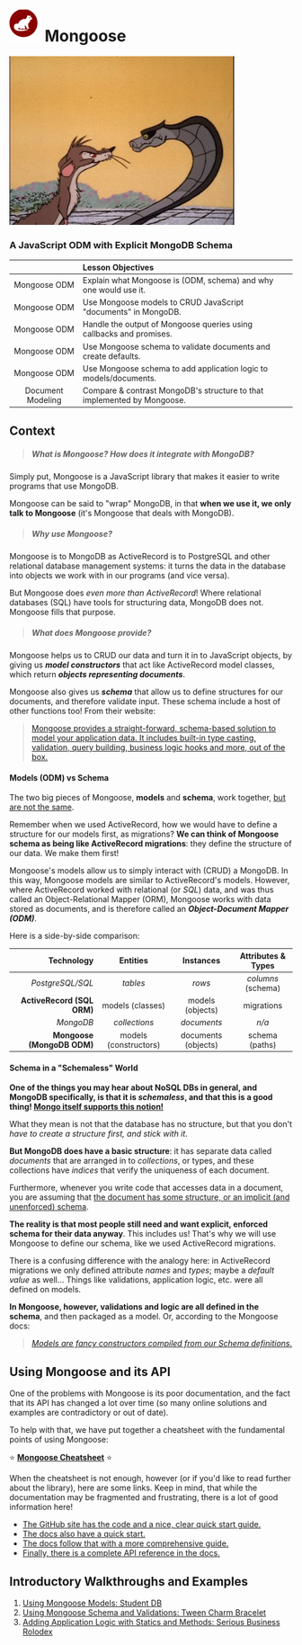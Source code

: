 # ![logo](assets/logo.png) Mongoose

![Be careful… I… am death…](assets/rikkitikkitavi.jpg)

### A JavaScript ODM with Explicit MongoDB Schema

|   | Lesson Objectives |
|:-:|:------------------|
| Mongoose ODM      | Explain what Mongoose is (ODM, schema) and why one would use it.
| Mongoose ODM      | Use Mongoose models to CRUD JavaScript "documents" in MongoDB.
| Mongoose ODM      | Handle the output of Mongoose queries using callbacks and promises.
| Mongoose ODM      | Use Mongoose schema to validate documents and create defaults.
| Mongoose ODM      | Use Mongoose schema to add application logic to models/documents.
| Document Modeling | Compare & contrast MongoDB's structure to that implemented by Mongoose.

## Context

> ##### What is Mongoose? How does it integrate with MongoDB?

Simply put, Mongoose is a JavaScript library that makes it easier to
write programs that use MongoDB.

Mongoose can be said to "wrap" MongoDB, in that **when we use it, we
only talk to Mongoose** (it's Mongoose that deals with MongoDB).

> ##### Why use Mongoose?

Mongoose is to MongoDB as ActiveRecord is to PostgreSQL and other
relational database management systems: it turns the data in the
database into objects we work with in our programs (and vice versa).

But Mongoose does *even more than ActiveRecord*! Where relational
databases (SQL) have tools for structuring data, MongoDB does not.
Mongoose fills that purpose.

> ##### What does Mongoose provide?

Mongoose helps us to CRUD our data and turn it in to JavaScript objects,
by giving us ***model constructors*** that act like ActiveRecord model
classes, which return ***objects representing documents***.

Mongoose also gives us ***schema*** that allow us to define structures
for our documents, and therefore validate input. These schema include
a host of other functions too! From their website:

> [Mongoose provides a straight-forward, schema-based solution to model
> your application data. It includes built-in type casting, validation,
> query building, business logic hooks and more, out of the box.][mg-home]

#### Models (ODM) vs Schema

The two big pieces of Mongoose, **models** and **schema**, work
together, [but are not the same][so-sch-mod].

Remember when we used ActiveRecord, how we would have to define a
structure for our models first, as migrations? **We can think of
Mongoose schema as being like ActiveRecord migrations**: they define the
structure of our data. We make them first!

Mongoose's models allow us to simply interact with (CRUD) a MongoDB. In
this way, Mongoose models are similar to ActiveRecord's models. However,
where ActiveRecord worked with relational (or *SQL*) data, and was thus
called an Object-Relational Mapper (ORM), Mongoose works with data
stored as documents, and is therefore called an
***Object-Document Mapper (ODM)***.

Here is a side-by-side comparison:
<a name="comparison-table"></a>

|       Technology           |       Entities        |      Instances      | Attributes & Types |
|---------------------------:|:---------------------:|:-------------------:|:------------------:|
|           *PostgreSQL/SQL* | *tables*              | *rows*              | *columns* (schema) |
| **ActiveRecord (SQL ORM)** | models (classes)      | models (objects)    | migrations         |
|                  *MongoDB* | *collections*         | *documents*         | *n/a*              |
| **Mongoose (MongoDB ODM)** | models (constructors) | documents (objects) | schema (paths)     |

#### Schema in a "Schemaless" World

**One of the things you may hear about NoSQL DBs in general, and MongoDB
specifically, is that it is *schemaless*, and that this is a good thing!
[Mongo itself supports this notion!][mdb-schemaless]**

What they mean is not that the database has no structure, but that you
don't *have to create a structure first, and stick with it*.

**But MongoDB does have a basic structure**: it has separate data called
*documents* that are arranged in to *collections*, or types, and these
collections have *indices* that verify the uniqueness of each document.

Furthermore, whenever you write code that accesses data in a document,
you are assuming that [the document has some structure, or an implicit
(and unenforced) schema][fowler-schemaless].

**The reality is that most people still need and want explicit, enforced
schema for their data anyway**. This includes us! That's why we will use
Mongoose to define our schema, like we used ActiveRecord migrations.

There is a confusing difference with the analogy here: in ActiveRecord
migrations we only defined attribute *names* and *types*; maybe a
*default value* as well… Things like validations, application logic,
etc. were all defined on models.

**In Mongoose, however, validations and logic are all defined in the
schema**, and then packaged as a model. Or, according to the Mongoose
docs:

> [*Models are fancy constructors compiled from our Schema
> definitions.*][mg-models]

## Using Mongoose and its API

One of the problems with Mongoose is its poor documentation, and the
fact that its API has changed a lot over time (so many online solutions
and examples are contradictory or out of date).

To help with that, we have put together a cheatsheet with the
fundamental points of using Mongoose:

:star:
**[Mongoose Cheatsheet][cheatsheet]**
:star:

When the cheatsheet is not enough, however (or if you'd like to read
further about the library), here are some links. Keep in mind, that
while the documentation may be fragmented and frustrating, there is a
lot of good information here!

- [The GitHub site has the code and a nice, clear quick start guide.][mg-github]
- [The docs also have a quick start.][mg-quick]
- [The docs follow that with a more comprehensive guide.][mg-guide]
- [Finally, there is a complete API reference in the docs.][mg-api]

## Introductory Walkthroughs and Examples

1.  [Using Mongoose Models: Student DB](models_example)
2.  [Using Mongoose Schema and Validations:
    Tween Charm Bracelet](schema_example)
3.  [Adding Application Logic with Statics and Methods:
    Serious Business Rolodex](methods_example)

<!-- LINKS -->

[mg-home]:   http://mongoosejs.com/index.html
[mg-models]: http://mongoosejs.com/docs/models.html
[mg-github]: https://github.com/Automattic/mongoose
[mg-quick]:  http://mongoosejs.com/docs/index.html
[mg-guide]:  http://mongoosejs.com/docs/guide.html
[mg-api]:    http://mongoosejs.com/docs/api.html
[mdb-schemaless]:    http://blog.mongodb.org/post/119945109/why-schemaless
[fowler-schemaless]: http://martinfowler.com/articles/schemaless/
[so-sch-mod]: http://stackoverflow.com/questions/22950282/mongoose-schema-vs-model?lq=1
[cheatsheet]: ../../../../../resources/cheatsheets/mongoose_cheatsheet.md
